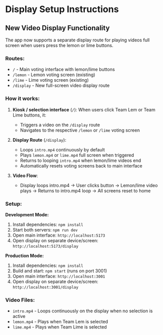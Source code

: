 # Display Setup Instructions

## New Video Display Functionality

The app now supports a separate display route for playing videos full screen when users press the lemon or lime buttons.

### Routes:
- `/` - Main voting interface with lemon/lime buttons
- `/lemon` - Lemon voting screen (existing)
- `/lime` - Lime voting screen (existing)  
- `/display` - New full-screen video display route

### How it works:

1. **Kiosk / selection interface** (`/`): When users click Team Lem or Team Lime buttons, it:
   - Triggers a video on the `/display` route
   - Navigates to the respective `/lemon` or `/lime` voting screen

2. **Display Route** (`/display`): 
   - Loops `intro.mp4` continuously by default
   - Plays `lemon.mp4` or `lime.mp4` full screen when triggered
   - Returns to looping `intro.mp4` when lemon/lime videos end
   - Automatically resets voting screens back to main interface

3. **Video Flow**:
   - Display loops intro.mp4 → User clicks button → Lemon/lime video plays → Returns to intro.mp4 loop → All screens reset to home

### Setup:

**Development Mode:**
1. Install dependencies: `npm install`
2. Start both servers: `npm run dev` 
3. Open main interface: `http://localhost:5173`
4. Open display on separate device/screen: `http://localhost:5173/display`

**Production Mode:**
1. Install dependencies: `npm install`
2. Build and start: `npm start` (runs on port 3001)
3. Open main interface: `http://localhost:3001`
4. Open display on separate device/screen: `http://localhost:3001/display`

### Video Files:
- `intro.mp4` - Loops continuously on the display when no selection is active
- `lemon.mp4` - Plays when Team Lem is selected
- `lime.mp4` - Plays when Team Lime is selected